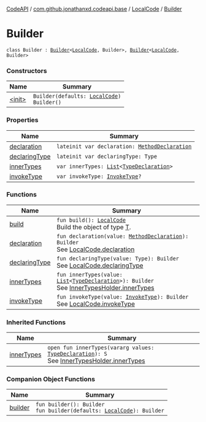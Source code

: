 [CodeAPI](../../../index.md) / [com.github.jonathanxd.codeapi.base](../../index.md) / [LocalCode](../index.md) / [Builder](.)

# Builder

`class Builder : `[`Builder`](../../../com.github.jonathanxd.codeapi.builder/-builder/index.md)`<`[`LocalCode`](../index.md)`, Builder>, `[`Builder`](../../-inner-types-holder/-builder/index.md)`<`[`LocalCode`](../index.md)`, Builder>`

### Constructors

| Name | Summary |
|---|---|
| [&lt;init&gt;](-init-.md) | `Builder(defaults: `[`LocalCode`](../index.md)`)`<br>`Builder()` |

### Properties

| Name | Summary |
|---|---|
| [declaration](declaration.md) | `lateinit var declaration: `[`MethodDeclaration`](../../-method-declaration/index.md) |
| [declaringType](declaring-type.md) | `lateinit var declaringType: Type` |
| [innerTypes](inner-types.md) | `var innerTypes: `[`List`](https://kotlinlang.org/api/latest/jvm/stdlib/kotlin.collections/-list/index.html)`<`[`TypeDeclaration`](../../-type-declaration/index.md)`>` |
| [invokeType](invoke-type.md) | `var invokeType: `[`InvokeType`](../../-invoke-type/index.md)`?` |

### Functions

| Name | Summary |
|---|---|
| [build](build.md) | `fun build(): `[`LocalCode`](../index.md)<br>Build the object of type [T](#). |
| [declaration](declaration.md) | `fun declaration(value: `[`MethodDeclaration`](../../-method-declaration/index.md)`): Builder`<br>See [LocalCode.declaration](../declaration.md) |
| [declaringType](declaring-type.md) | `fun declaringType(value: Type): Builder`<br>See [LocalCode.declaringType](../declaring-type.md) |
| [innerTypes](inner-types.md) | `fun innerTypes(value: `[`List`](https://kotlinlang.org/api/latest/jvm/stdlib/kotlin.collections/-list/index.html)`<`[`TypeDeclaration`](../../-type-declaration/index.md)`>): Builder`<br>See [InnerTypesHolder.innerTypes](../../-inner-types-holder/inner-types.md) |
| [invokeType](invoke-type.md) | `fun invokeType(value: `[`InvokeType`](../../-invoke-type/index.md)`): Builder`<br>See [LocalCode.invokeType](../invoke-type.md) |

### Inherited Functions

| Name | Summary |
|---|---|
| [innerTypes](../../-inner-types-holder/-builder/inner-types.md) | `open fun innerTypes(vararg values: `[`TypeDeclaration`](../../-type-declaration/index.md)`): S`<br>See [InnerTypesHolder.innerTypes](../../-inner-types-holder/inner-types.md) |

### Companion Object Functions

| Name | Summary |
|---|---|
| [builder](builder.md) | `fun builder(): Builder`<br>`fun builder(defaults: `[`LocalCode`](../index.md)`): Builder` |
